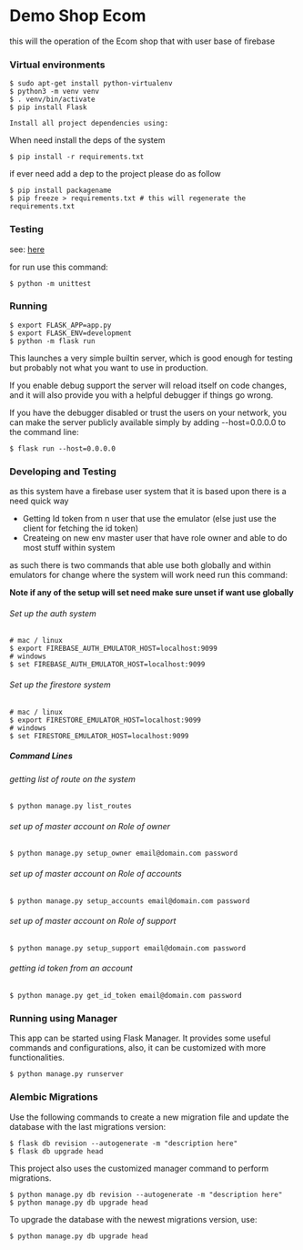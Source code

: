 # Demo Shop Ecom

this will the operation of the Ecom shop that with user base of firebase

### Virtual environments

```angular2html
$ sudo apt-get install python-virtualenv
$ python3 -m venv venv
$ . venv/bin/activate
$ pip install Flask

Install all project dependencies using:

```
When need install the deps of the system
```angular2html
$ pip install -r requirements.txt
```

if ever need add a dep to the project please do as follow
```angular2html
$ pip install packagename
$ pip freeze > requirements.txt # this will regenerate the requirements.txt
```

### Testing
see: [here](https://docs.python.org/3/library/unittest.htm)
<p>
for run use this command:
</p>

```angular2html
$ python -m unittest
```
### Running
 
```angular2html
$ export FLASK_APP=app.py
$ export FLASK_ENV=development
$ python -m flask run
```

This launches a very simple builtin server, which is good enough for testing but probably not what you want to use in production.

If you enable debug support the server will reload itself on code changes, and it will also provide you with a helpful debugger if things go wrong.

If you have the debugger disabled or trust the users on your network, you can make the server publicly available simply by adding --host=0.0.0.0 to the command line:

```angular2html
$ flask run --host=0.0.0.0
```

### Developing and Testing
<p>
as this system have a firebase user system that it is based upon there is a need quick way</p>
<ul>
    <li>Getting Id token from n user that use the emulator (else just use the client for fetching the id token)</li>
    <li>Createing on new env master user that have role owner and able to do most stuff within system</li>
</ul>
as such there is two commands that able use both globally and within emulators
for change where the system will work need run this command:
<p><b>Note if any of the setup will set need make sure unset if want use globally</b></p>

###### Set up the auth system

```angular2html
# mac / linux
$ export FIREBASE_AUTH_EMULATOR_HOST=localhost:9099
# windows
$ set FIREBASE_AUTH_EMULATOR_HOST=localhost:9099
```
###### Set up the firestore system

```angular2html
# mac / linux
$ export FIRESTORE_EMULATOR_HOST=localhost:9099
# windows
$ set FIRESTORE_EMULATOR_HOST=localhost:9099
```

##### Command Lines

###### getting list of route on the system
```angular2html
$ python manage.py list_routes
```

###### set up of master account on Role of owner
```angular2html
$ python manage.py setup_owner email@domain.com password
```

###### set up of master account on Role of accounts
```angular2html
$ python manage.py setup_accounts email@domain.com password
```

###### set up of master account on Role of support
```angular2html
$ python manage.py setup_support email@domain.com password
```
###### getting id token from an account
```angular2html
$ python manage.py get_id_token email@domain.com password
```


### Running using Manager

This app can be started using Flask Manager. It provides some useful commands and configurations, also, it can be customized with more functionalities.

```angular2html
$ python manage.py runserver
```

### Alembic Migrations

Use the following commands to create a new migration file and update the database with the last migrations version:

```angular2html
$ flask db revision --autogenerate -m "description here"
$ flask db upgrade head
```

This project also uses the customized manager command to perform migrations.
```angular2html
$ python manage.py db revision --autogenerate -m "description here"
$ python manage.py db upgrade head
```

To upgrade the database with the newest migrations version, use:

```angular2html
$ python manage.py db upgrade head
```
